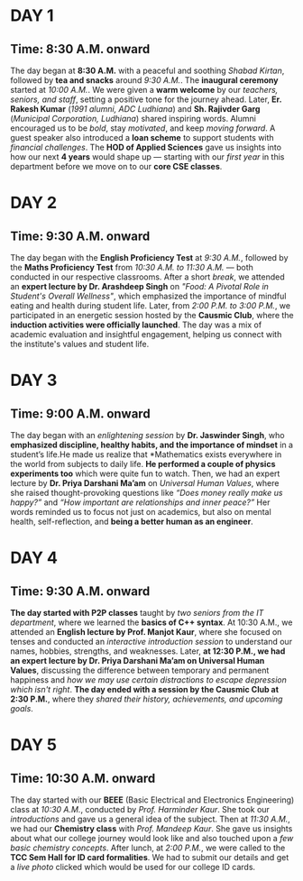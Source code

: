 # DAY 1  
## Time: 8:30 A.M. onward

The day began at **8:30 A.M.** with a peaceful and soothing *Shabad Kirtan*, followed by **tea and snacks** around *9:30 A.M.*. The **inaugural ceremony** started at *10:00 A.M.*. We were given a **warm welcome** by our *teachers, seniors, and staff*, setting a positive tone for the journey ahead. Later, **Er. Rakesh Kumar** (*1991 alumni, ADC Ludhiana*) and **Sh. Rajivder Garg** (*Municipal Corporation, Ludhiana*) shared inspiring words. Alumni encouraged us to be *bold*, stay *motivated*, and keep *moving forward*. A guest speaker also introduced a **loan scheme** to support students with *financial challenges*. The **HOD of Applied Sciences** gave us insights into how our next **4 years** would shape up — starting with our *first year* in this department before we move on to our **core CSE classes**.


# DAY 2  
## Time: 9:30 A.M. onward

The day began with the **English Proficiency Test** at *9:30 A.M.*, followed by the **Maths Proficiency Test** from *10:30 A.M. to 11:30 A.M.* — both conducted in our respective classrooms. After a short *break*, we attended an **expert lecture by Dr. Arashdeep Singh** on *"Food: A Pivotal Role in Student's Overall Wellness"*, which emphasized the importance of mindful eating and health during student life. Later, from *2:00 P.M. to 3:00 P.M.*, we participated in an energetic session hosted by the **Causmic Club**, where the **induction activities were officially launched**. The day was a mix of academic evaluation and insightful engagement, helping us connect with the institute's values and student life.


# DAY 3 
## Time: 9:00 A.M. onward

The day began with an *enlightening session* by **Dr. Jaswinder Singh**, who **emphasized discipline, healthy habits, and the importance of mindset** in a student’s life.He made us realize that *Mathematics exists everywhere in the world from subjects to daily life. **He performed a couple of physics experiments too** which were quite fun to watch. Then, we had an expert lecture by **Dr. Priya Darshani Ma’am** on *Universal Human Values*, where she raised thought-provoking questions like *“Does money really make us happy?”* and *“How important are relationships and inner peace?”* Her words reminded us to focus not just on academics, but also on mental health, self-reflection, and **being a better human as an engineer**.


# DAY 4

## Time: 9:30 A.M. onward

**The day started with P2P classes** taught by *two seniors from the IT department*, where we learned the **basics of C++ syntax**. At 10:30 A.M., we attended an **English lecture by Prof. Manjot Kaur**, where she focused on tenses and conducted an *interactive introduction session* to understand our names, hobbies, strengths, and weaknesses. Later, **at 12:30 P.M., we had an expert lecture by Dr. Priya Darshani Ma’am on Universal Human Values**, discussing the difference between temporary and permanent happiness and *how we may use  certain distractions to escape depression which isn't right*. **The day ended with a session by the Causmic Club at 2:30 P.M.**, where they *shared their history, achievements, and upcoming goals*.


# DAY 5

## Time: 10:30 A.M. onward

The day started with our **BEEE** (Basic Electrical and Electronics Engineering) class at *10:30 A.M.*, conducted by *Prof. Harminder Kaur*. She took our *introductions* and gave us a general idea of the subject. Then at *11:30 A.M.*, we had our **Chemistry class** with *Prof. Mandeep Kaur*. She gave us insights about what our college journey would look like and also touched upon a *few basic chemistry concepts*. After lunch, at *2:00 P.M.*, we were called to the **TCC Sem Hall for ID card formalities**. We had to submit our details and get a *live photo* clicked which would be used for our college ID cards.